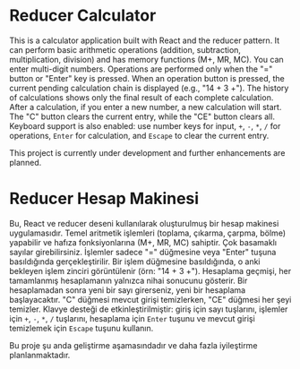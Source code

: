 # Reducer Calculator

This is a calculator application built with React and the reducer pattern. It can perform basic arithmetic operations (addition, subtraction, multiplication, division) and has memory functions (M+, MR, MC). You can enter multi-digit numbers. Operations are performed only when the "=" button or "Enter" key is pressed. When an operation button is pressed, the current pending calculation chain is displayed (e.g., "14 + 3 +"). The history of calculations shows only the final result of each complete calculation. After a calculation, if you enter a new number, a new calculation will start. The "C" button clears the current entry, while the "CE" button clears all. Keyboard support is also enabled: use number keys for input, `+`, `-`, `*`, `/` for operations, `Enter` for calculation, and `Escape` to clear the current entry.

This project is currently under development and further enhancements are planned.

# Reducer Hesap Makinesi

Bu, React ve reducer deseni kullanılarak oluşturulmuş bir hesap makinesi uygulamasıdır. Temel aritmetik işlemleri (toplama, çıkarma, çarpma, bölme) yapabilir ve hafıza fonksiyonlarına (M+, MR, MC) sahiptir. Çok basamaklı sayılar girebilirsiniz. İşlemler sadece "=" düğmesine veya "Enter" tuşuna basıldığında gerçekleştirilir. Bir işlem düğmesine basıldığında, o anki bekleyen işlem zinciri görüntülenir (örn: "14 + 3 +"). Hesaplama geçmişi, her tamamlanmış hesaplamanın yalnızca nihai sonucunu gösterir. Bir hesaplamadan sonra yeni bir sayı girerseniz, yeni bir hesaplama başlayacaktır. "C" düğmesi mevcut girişi temizlerken, "CE" düğmesi her şeyi temizler. Klavye desteği de etkinleştirilmiştir: giriş için sayı tuşlarını, işlemler için `+`, `-`, `*`, `/` tuşlarını, hesaplama için `Enter` tuşunu ve mevcut girişi temizlemek için `Escape` tuşunu kullanın.

Bu proje şu anda geliştirme aşamasındadır ve daha fazla iyileştirme planlanmaktadır.

